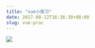 ```yaml
---
title: "vue小练习"
date: 2017-08-12T16:36:30+08:00
slug: vue-prac
---
```


![][image-1]

[image-1]:	http://g.recordit.co/QRAamWi4g1.gif